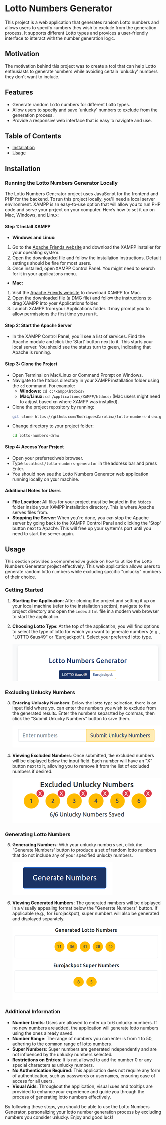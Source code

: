 # Lotto Numbers Generator

This project is a web application that generates random Lotto numbers and allows users to specify numbers they wish to exclude from the generation process. It supports different Lotto types and provides a user-friendly interface to interact with the number generation logic.

## Motivation

The motivation behind this project was to create a tool that can help Lotto enthusiasts to generate numbers while avoiding certain 'unlucky' numbers they don't want to include.

## Features

- Generate random Lotto numbers for different Lotto types.
- Allow users to specify and save 'unlucky' numbers to exclude from the generation process.
- Provide a responsive web interface that is easy to navigate and use.

## Table of Contents

- [Installation](#installation)
- [Usage](#usage)

## Installation

### Running the Lotto Numbers Generator Locally

The Lotto Numbers Generator project uses JavaScript for the frontend and PHP for the backend. 
To run this project locally, you'll need a local server environment. 
XAMPP is an easy-to-use option that will allow you to run PHP code and serve your project on your computer. 
Here’s how to set it up on Mac, Windows, and Linux:

#### Step 1: Install XAMPP

- **Windows and Linux:**
1. Go to the [Apache Friends website](https://www.apachefriends.org/index.html) and download the XAMPP installer for your operating system.
2. Open the downloaded file and follow the installation instructions. Default settings should be fine for most users.
3. Once installed, open XAMPP Control Panel. You might need to search for it in your applications menu.

- **Mac:**
1. Visit the [Apache Friends website](https://www.apachefriends.org/index.html) to download XAMPP for Mac.
2. Open the downloaded file (a DMG file) and follow the instructions to drag XAMPP into your Applications folder.
3. Launch XAMPP from your Applications folder. It may prompt you to allow permissions the first time you run it.

#### Step 2: Start the Apache Server

- In the XAMPP Control Panel, you’ll see a list of services. Find the Apache module and click the ‘Start’ button next to it. This starts your local server. You should see the status turn to green, indicating that Apache is running.

#### Step 3: Clone the Project

- Open Terminal on Mac/Linux or Command Prompt on Windows.
- Navigate to the htdocs directory in your XAMPP installation folder using the `cd` command. For example:
    - **Windows:** `cd c:\xampp\htdocs\`
    - **Mac/Linux:** `cd /Applications/XAMPP/htdocs/` (Mac users might need to adjust based on where XAMPP was installed).
- Clone the project repository by running:
  ```bash
  git clone https://github.com/RodriguesCarolina/lotto-numbers-draw.git
  ```
- Change directory to your project folder:
  ```bash
  cd lotto-numbers-draw
  ```

#### Step 4: Access Your Project

- Open your preferred web browser.
- Type `localhost/lotto-numbers-generator` in the address bar and press Enter.
- You should now see the Lotto Numbers Generator web application running locally on your machine.

#### Additional Notes for Users

- **File Location:** All files for your project must be located in the `htdocs` folder inside your XAMPP installation directory. This is where Apache serves files from.
- **Stopping the Server:** When you're done, you can stop the Apache server by going back to the XAMPP Control Panel and clicking the 'Stop' button next to Apache. This will free up your system's port until you need to start the server again.

## Usage

This section provides a comprehensive guide on how to utilize the Lotto Numbers Generator project effectively. 
This web application allows users to generate random lotto numbers while excluding specific "unlucky" numbers of their choice.

### Getting Started

1. **Starting the Application**: After cloning the project and setting it up on your local machine (refer to the installation section), navigate to the project directory and open the `index.html` file in a modern web browser to start the application.

2. **Choosing Lotto Type**: At the top of the application, you will find options to select the type of lotto for which you want to generate numbers (e.g., "LOTTO 6aus49" or "Eurojackpot"). Select your preferred lotto type.

   ![Lotto Type Selection](images/lotto-type-selection.png)

### Excluding Unlucky Numbers

3. **Entering Unlucky Numbers**: Below the lotto type selection, there is an input field where you can enter the numbers you wish to exclude from the generated results. Enter the numbers separated by commas, then click the "Submit Unlucky Numbers" button to save them.

   ![Enter Unlucky Numbers](images/enter-unlucky-numbers.png)


4. **Viewing Excluded Numbers**: Once submitted, the excluded numbers will be displayed below the input field. Each number will have an "X" button next to it, allowing you to remove it from the list of excluded numbers if desired.

   ![View Unlucky Numbers](images/view-unlucky-numbers.png)

### Generating Lotto Numbers

5. **Generating Numbers**: With your unlucky numbers set, click the "Generate Numbers" button to produce a set of random lotto numbers that do not include any of your specified unlucky numbers.

   ![Generate Numbers](images/generate-numbers.png)

6. **Viewing Generated Numbers**: The generated numbers will be displayed in a visually appealing format below the "Generate Numbers" button. If applicable (e.g., for Eurojackpot), super numbers will also be generated and displayed separately.

   ![View Generated Numbers](images/view-generated-numbers.png)

### Additional Information
- **Number Limits**: Users are allowed to enter up to 6 unlucky numbers. If no new numbers are added, the application will generate lotto numbers using the ones already saved.
- **Number Range**: The range of numbers you can enter is from 1 to 50, adhering to the common range of lotto numbers.
- **Super Numbers**: Super numbers are generated independently and are not influenced by the unlucky numbers selected.
- **Restrictions on Entries**: It is not allowed to add the number 0 or any special characters as unlucky numbers.
- **No Authentication Required**: This application does not require any form of authentication, such as passwords or usernames, ensuring ease of access for all users.
- **Visual Aids**: Throughout the application, visual cues and tooltips are provided to enhance your experience and guide you through the process of generating lotto numbers effectively.


By following these steps, you should be able to use the Lotto Numbers Generator, personalizing your lotto number generation process by excluding numbers you consider unlucky. Enjoy and good luck!
